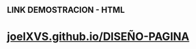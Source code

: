 ## LINK DEMOSTRACION - HTML
# [joelXVS.github.io/DISEÑO-PAGINA](https://joelxvs.github.io/E-VALUA--POO-PROYECTO-2CORTE/)
